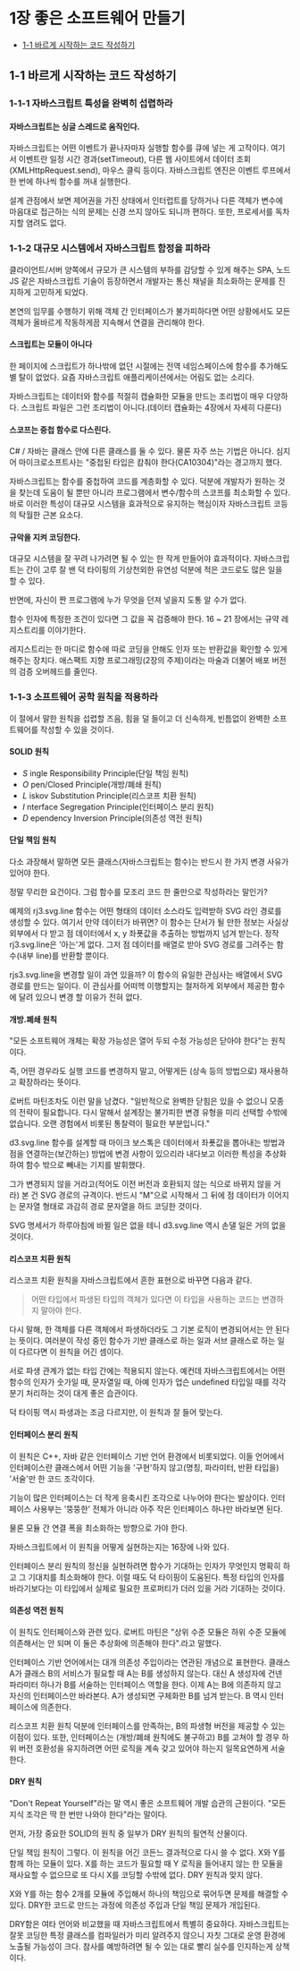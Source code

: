 # 1장 좋은 소프트웨어 만들기

* [1-1 바르게 시작하는 코드 작성하기](#1-1-바르게-시작하는-코드-작성하기)

## 1-1 바르게 시작하는 코드 작성하기

### 1-1-1 자바스크립트 특성을 완벽히 섭렵하라

#### 자바스크립트는 싱글 스레드로 움직인다.

자바스크립트는 어떤 이벤트가 끝나자마자 실행할 함수를 큐에 넣는 게 고작이다. 여기서 이벤트란 일정 시간 경과(setTimeout), 다른 웹 사이트에서 데이터 조회(XMLHttpRequest.send), 마우스 클릭 등이다. 자바스크립트 엔진은 이벤트 루프에서 한 번에 하나씩 함수를 꺼내 실행한다.

설계 관점에서 보면 제어권을 가진 상태에서 인터럽트를 당하거나 다른 객체가 변수에 마음대로 접근하는 식의 문제는 신경 쓰지 않아도 되니까 편하다. 또한, 프로세서를 독차지할 염려도 없다.

### 1-1-2 대규모 시스템에서 자바스크립트 함정을 피하라

클라이언트/서버 양쪽에서 규모가 큰 시스템의 부하를 감당할 수 있게 해주는 SPA, 노드JS 같은 자바스크립트 기술이 등장하면서 개발자는 통신 채널을 최소화하는 문제를 진지하게 고민하게 되었다.

본연의 임무를 수행하기 위해 객체 간 인터페이스가 불가피하다면 어떤 상황에서도 모든 객체가 올바르게 작동하게끔 지속해서 연결을 관리해야 한다.

#### 스크립트는 모듈이 아니다

한 페이지에 스크립트가 하나밖에 없던 시절에는 전역 네임스페이스에 함수를 추가해도 별 탈이 없었다. 요즘 자바스크립트 애플리케이션에서는 어림도 없는 소리다.

자바스크립트는 데이터와 함수를 적절히 캡슐화한 모듈을 만드는 조리법이 매우 다양하다. 스크립트 파일은 그런 조리법이 아니다.(데이터 캡슐화는 4장에서 자세히 다룬다)

#### 스코프는 중첩 함수로 다스린다.

C# / 자바는 클래스 안에 다른 클래스를 둘 수 있다. 물론 자주 쓰는 기법은 아니다. 심지어 마이크로소프트사는 "중첩된 타입은 캄춰야 한다(CA10304)"라는 경고까지 했다.

자바스크립트는 함수를 중첩하여 코드를 계층화할 수 있다. 덕분에 개발자가 원하는 것을 찾는데 도움이 될 뿐만 아니라 프로그램에서 변수/함수의 스코프를 최소화할 수 있다. 바로 이러한 특성이 대규모 시스템을 효과적으로 유지하는 핵심이자 자바스크립트 코등의 탁월한 근본 요소다.

#### 규악을 지켜 코딩한다.

대규모 시스템을 잘 꾸려 나가려면 될 수 있는 한 작게 만들어야 효과적이다. 자바스크립트는 간이 고루 잘 밴 덕 타이핑의 기상천외한 유연성 덕분에 적은 코드로도 많은 일을 할 수 있다.

반면에, 자신이 짠 프로그램에 누가 무엇을 던져 넣을지 도통 알 수가 없다.

함수 인자에 특정한 조건이 있다면 그 값을 꼭 검증해야 한다. 16 ~ 21 장에서는 규약 레지스트리를 이야기한다.

레지스트리는 한 마디로 함수에 따로 코딩을 안해도 인자 또는 반환값을 확인할 수 있게 해주는 장치다. 애스팩트 지향 프로그래밍(2장의 주제)이라는 마술과 더불어 배포 버전의 검증 오버헤드를 줄인다.

### 1-1-3 소프트웨어 공학 원칙을 적용하라

이 절에서 말한 원칙을 섭렵할 즈음, 힘을 덜 들이고 더 신속하게, 빈틈없이 완벽한 소프트웨어를 작성할 수 있을 것이다.

#### SOLID 원칙

* *S* ingle Responsibility Principle(단일 책임 원칙)
* *O* pen/Closed Principle(개방/폐쇄 원칙)
* *L* iskov Substitution Principle(리스코프 치환 원칙)
* *I* nterface Segregation Principle(인터페이스 분리 원칙)
* *D* ependency Inversion Principle(의존성 역전 원칙)

#### 단일 책임 원칙

다소 과장해서 말하면 모든 클래스(자바스크립트는 함수)는 반드시 한 가지 변경 사유가 있어야 한다.

정말 무리한 요건이다. 그럼 함수를 모조리 코드 한 줄만으로 작성하라는 말인가?

예제의 rj3.svg.line 함수는 어떤 형태의 데이터 소스라도 입력받하 SVG 라인 경로를 생성할 수 있다. 여기서 만약 데이터가 바뀌면? 이 함수는 단서가 될 만한 정보는 사실상 외부에서 다 받고 점 데이터에서 x, y 좌푯값을 추출하는 방법까지 넘겨 받는다. 정작 rj3.svg.line은 '아는'게 없다. 그저 점 데이터를 배열로 받아 SVG 경로를 그려주는 함수(내부 line)를 반환할 뿐이다.

rjs3.svg.line을 변경할 일이 과연 있을까? 이 함수의 유일한 관심사는 배열에서 SVG 경로를 만드는 일이다. 이 관심사를 어떠헥 이행할지는 철저하게 외부에서 제공한 함수에 달려 있으니 변경 할 이유가 전혀 없다.

#### 개방.폐쇄 원칙

"모든 소프트웨어 개체는 확장 가능성은 열어 두되 수정 가능성은 닫아야 한다"는 원칙이다.

즉, 어떤 경우라도 실행 코드를 변경하지 말고, 어떻게든 (상속 등의 방법으로) 재사용하고 확장하라는 뜻이다.

로버트 마틴조차도 이런 말을 남겼다. "일반적으로 완벽한 닫힘은 있을 수 없으니 모종의 전략이 필요합니다. 다시 말해서 설계장는 불가피한 변경 유형을 미리 선택할 수밖에 없습니다. 오랜 경험에서 비롯된 통찰력이 필요한 부분입니다."

d3.svg.line 함수를 설계할 때 마이크 보스톡은 데이터에서 좌푯값을 뽑아내는 방법과 점을 연결하는(보간하는) 방법에 변경 사항이 있으리라 내다보고 이러한 특성을 추상화하여 함수 밖으로 빼내는 기지를 발휘했다.

그가 변경되지 않을 거라고(적어도 이전 버전과 호환되지 않는 식으로 바뀌지 않을 거라) 본 건 SVG 경로의 규격이다. 반드시 "M"으로 시작해서 그 뒤에 점 데이터가 이어지는 문자열 형태로 과감히 경로 문자열을 하드 코딩한 것이다.

SVG 명세서가 하루아침에 바뀔 일은 없을 테니 d3.svg.line 역시 손댈 일은 거의 없을 것이다.

#### 리스코프 치환 원칙

리스코프 치환 원칙을 자바스크립트에서 흔한 표현으로 바꾸면 다음과 같다.

> 어떤 타입에서 파생된 타입의 객체가 있다면 이 타입을 사용하는 코드는 변경하지 말아야 한다.

다시 말해, 한 객체를 다른 객체에서 파생하더라도 그 기본 로직이 변경되어서는 안 된다는 뜻이다. 여러분이 작성 중인 함수가 기반 클래스로 하는 일과 서브 클래스로 하는 일이 다르다면 이 원칙을 어긴 셈이다.

서로 파생 관계가 없는 타입 간에는 적용되지 않는다. 예컨데 자바스크립트에서는 어떤 함수의 인자가 숫가일 때, 문자열일 때, 아예 인자가 업슨 undefined 타입일 때를 각각 분기 처리하는 것이 대게 좋은 습관이다.

덕 타이핑 역시 파생과는 조금 다르지만, 이 원칙과 잘 들어 맞는다.

#### 인터페이스 분리 원칙

이 원칙은 C++, 자바 같은 인터페이스 기반 언어 환경에서 비롯되었다. 이들 언어에서 인터페이스란 클래스에서 어떤 기능을 '구현'하지 않고(명칭, 파라미터, 반환 타입을) '서술'만 한 코드 조각이다.

기능이 많은 인터페이스는 더 작게 응축시킨 조각으로 나누어야 한다는 발상이다. 인터페이스 사용부는 '뚱뚱한' 전체가 아니라 아주 작은 인터페이스 하나만 바라보면 된다.

물론 모듈 간 연결 폭을 최소화하는 방향으로 가야 한다.

자바스크립트에서 이 원칙을 어떻게 실현하는지는 16장에 나와 있다.

인터페이스 분리 원칙의 정신을 실현하려면 함수가 기대하는 인자가 무엇인지 명확히 하고 그 기대치를 최소화해야 한다. 이럴 때도 덕 타이핑이 도움된다. 특정 타입의 인자를 바라기보다는 이 타입에서 실제로 필요한 프로퍼티가 더러 있을 거라 기대하는 것이다.

#### 의존성 역전 원칙

이 원칙도 인터페이스와 관련 있다. 로버트 마틴은 "상위 수준 모듈은 하위 수준 모듈에 의존해서는 안 되며 이 둘은 추상화에 의존해야 한다".라고 말했다.

인터페이스 기반 언어에서는 대개 의존성 주입이라는 연관된 개념으로 표현한다. 클래스 A가 클래스 B의 서비스가 필요할 때 A는 B를 생성하지 않는다. 대신 A 생성자에 건넨 파라미터 하나가 B를 서술하는 인터페이스 역할을 한다. 이제 A는 B에 의존하지 않고 자신의 인터페이스만 바라본다. A가 생성되면 구체화한 B를 넘겨 받는다. B 역시 인터페이스에 의존한다.

리스코프 치환 원칙 덕분에 인터페이스를 만족하는, B의 파생형 버전을 제공할 수 있는 이점이 있다. 또한, 인터페이스는 (개방/폐쇄 원칙에도 불구하고) B를 고쳐야 할 경우 하위 버전 호환성을 유지하려면 어떤 로직을 계속 갖고 있어야 하는지 일목요연하게 서술한다.

#### DRY 원칙

"Don't Repeat Yourself"라는 말 역시 좋은 소프트웨어 개발 습관의 근원이다. "모든 지식 조각은 딱 한 번만 나와야 한다"라는 말이다.

먼저, 가장 중요한 SOLID의 원칙 중 일부가 DRY 원칙의 필연적 산물이다.

단일 책임 원칙이 그렇다. 이 원칙을 어긴 코든느 결과적으로 다시 쓸 수 없다. X와 Y를 함께 하는 모듈이 있다. X를 하는 코드가 필요할 때 Y 로직을 들어내지 않는 한 모듈을 재사요할 수 없으므로 또 다시 X를 코딩할 수밖에 없다. DRY 원칙과 맞지 않다.

X와 Y를 하는 함수 2개를 모듈에 주입해서 하나의 책임으로 묶어두면 문제를 해결할 수 있다. DRY한 코드로 만드는 과정에 의존성 주입과 단일 책임 문제가 개입된다.

DRY함은 여타 언어와 비교했을 때 자바스크립트에서 특별히 중요하다. 자바스크립트는 잘못 코딩한 특정 클래스를 컴파일러가 미리 알려주지 않으니 자칫 그대로 운영 환경에 노출될 가능성이 크다. 참사를 예방하려면 될 수 있는 대로 빨리 실수를 인지하는게 상책이다.
